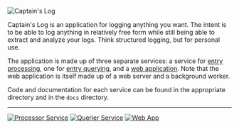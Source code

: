 ![Captain's Log](https://raw.githubusercontent.com/minond/captainslog/master/web/app/assets/images/logo.png)

Captain's Log is an application for logging anything you want. The intent is to
be able to log anything in relatively free form while still being able to
extract and analyze your logs. Think structured logging, but for personal use.

The application is made up of three separate services: a service for [entry
processing](processor), one for [entry querying](querier), and a [web
application](web). Note that the web application is itself made up of a web
server and a background worker.

Code and documentation for each service can be found in the appropriate
directory and in the `docs` directory.

---

[![Processor Service](https://github.com/minond/captainslog/workflows/Processor%20Service/badge.svg)](https://github.com/minond/captainslog/actions?query=workflow%3A%22Processor+Service%22)
[![Querier Service](https://github.com/minond/captainslog/workflows/Querier%20Service/badge.svg)](https://github.com/minond/captainslog/actions?query=workflow%3A%22Querier+Service%22)
[![Web App](https://github.com/minond/captainslog/workflows/Web%20App/badge.svg)](https://github.com/minond/captainslog/actions?query=workflow%3A%22Web+App%22)
